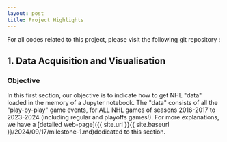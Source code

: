 ```yaml
---
layout: post
title: Project Highlights
---
```


For all codes related to this project, please visit the following git repository :

## 1. Data Acquisition and Visualisation

### Objective
In this first section, our objective is to indicate how to get NHL "data" loaded in the memory of a Jupyter notebook.
The "data" consists of all the "play-by-play" game events, for ALL NHL games of seasons 2016-2017 to 2023-2024 (including regular and playoffs games!). For more explanations, we have a [detailed web-page]({{ site.url }}{{ site.baseurl }}/2024/09/17/milestone-1.md)dedicated to this section.